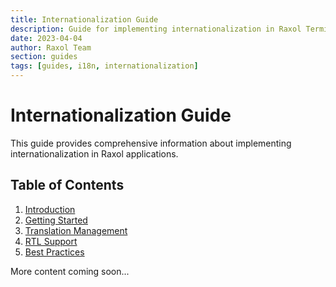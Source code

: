 ```yaml
---
title: Internationalization Guide
description: Guide for implementing internationalization in Raxol Terminal Emulator
date: 2023-04-04
author: Raxol Team
section: guides
tags: [guides, i18n, internationalization]
---
```


# Internationalization Guide

This guide provides comprehensive information about implementing internationalization in Raxol applications.

## Table of Contents

1. [Introduction](#introduction)
2. [Getting Started](#getting-started)
3. [Translation Management](#translation-management)
4. [RTL Support](#rtl-support)
5. [Best Practices](#best-practices)

More content coming soon... 